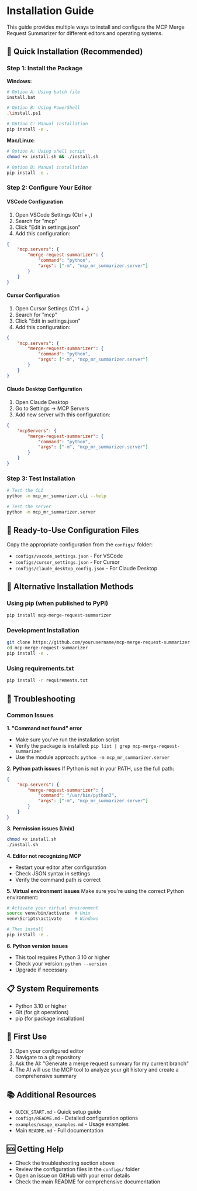 # Installation Guide

This guide provides multiple ways to install and configure the MCP Merge Request Summarizer for different editors and operating systems.

## 🚀 Quick Installation (Recommended)

### Step 1: Install the Package

**Windows:**
```bash
# Option A: Using batch file
install.bat

# Option B: Using PowerShell
.\install.ps1

# Option C: Manual installation
pip install -e .
```

**Mac/Linux:**
```bash
# Option A: Using shell script
chmod +x install.sh && ./install.sh

# Option B: Manual installation
pip install -e .
```

### Step 2: Configure Your Editor

#### VSCode Configuration
1. Open VSCode Settings (Ctrl + ,)
2. Search for "mcp"
3. Click "Edit in settings.json"
4. Add this configuration:
```json
{
    "mcp.servers": {
        "merge-request-summarizer": {
            "command": "python",
            "args": ["-m", "mcp_mr_summarizer.server"]
        }
    }
}
```

#### Cursor Configuration
1. Open Cursor Settings (Ctrl + ,)
2. Search for "mcp"
3. Click "Edit in settings.json"
4. Add this configuration:
```json
{
    "mcp.servers": {
        "merge-request-summarizer": {
            "command": "python",
            "args": ["-m", "mcp_mr_summarizer.server"]
        }
    }
}
```

#### Claude Desktop Configuration
1. Open Claude Desktop
2. Go to Settings → MCP Servers
3. Add new server with this configuration:
```json
{
    "mcpServers": {
        "merge-request-summarizer": {
            "command": "python",
            "args": ["-m", "mcp_mr_summarizer.server"]
        }
    }
}
```

### Step 3: Test Installation

```bash
# Test the CLI
python -m mcp_mr_summarizer.cli --help

# Test the server
python -m mcp_mr_summarizer.server
```

## 📁 Ready-to-Use Configuration Files

Copy the appropriate configuration from the `configs/` folder:

- `configs/vscode_settings.json` - For VSCode
- `configs/cursor_settings.json` - For Cursor
- `configs/claude_desktop_config.json` - For Claude Desktop

## 🔧 Alternative Installation Methods

### Using pip (when published to PyPI)
```bash
pip install mcp-merge-request-summarizer
```

### Development Installation
```bash
git clone https://github.com/yourusername/mcp-merge-request-summarizer.git
cd mcp-merge-request-summarizer
pip install -e .
```

### Using requirements.txt
```bash
pip install -r requirements.txt
```

## 🐛 Troubleshooting

### Common Issues

**1. "Command not found" error**
- Make sure you've run the installation script
- Verify the package is installed: `pip list | grep mcp-merge-request-summarizer`
- Use the module approach: `python -m mcp_mr_summarizer.server`

**2. Python path issues**
If Python is not in your PATH, use the full path:
```json
{
    "mcp.servers": {
        "merge-request-summarizer": {
            "command": "/usr/bin/python3",
            "args": ["-m", "mcp_mr_summarizer.server"]
        }
    }
}
```

**3. Permission issues (Unix)**
```bash
chmod +x install.sh
./install.sh
```

**4. Editor not recognizing MCP**
- Restart your editor after configuration
- Check JSON syntax in settings
- Verify the command path is correct

**5. Virtual environment issues**
Make sure you're using the correct Python environment:
```bash
# Activate your virtual environment
source venv/bin/activate  # Unix
venv\Scripts\activate     # Windows

# Then install
pip install -e .
```

**6. Python version issues**
- This tool requires Python 3.10 or higher
- Check your version: `python --version`
- Upgrade if necessary

## 📋 System Requirements

- Python 3.10 or higher
- Git (for git operations)
- pip (for package installation)

## 🎯 First Use

1. Open your configured editor
2. Navigate to a git repository
3. Ask the AI: "Generate a merge request summary for my current branch"
4. The AI will use the MCP tool to analyze your git history and create a comprehensive summary

## 📚 Additional Resources

- `QUICK_START.md` - Quick setup guide
- `configs/README.md` - Detailed configuration options
- `examples/usage_examples.md` - Usage examples
- Main `README.md` - Full documentation

## 🆘 Getting Help

- Check the troubleshooting section above
- Review the configuration files in the `configs/` folder
- Open an issue on GitHub with your error details
- Check the main README for comprehensive documentation
